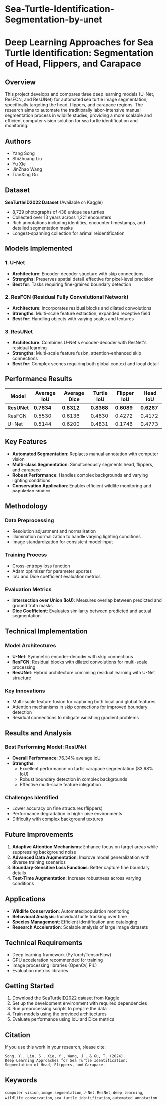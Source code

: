 # Sea-Turtle-Identification-Segmentation-by-unet
# Deep Learning Approaches for Sea Turtle Identification: Segmentation of Head, Flippers, and Carapace

## Overview

This project develops and compares three deep learning models (U-Net, ResFCN, and ResUNet) for automated sea turtle image segmentation, specifically targeting the head, flippers, and carapace regions. The research aims to automate the traditionally labor-intensive manual segmentation process in wildlife studies, providing a more scalable and efficient computer vision solution for sea turtle identification and monitoring.

## Authors

- Yang Song
- ShiZhuang Liu  
- Yu Xie
- JinZhao Wang
- TianXing Gu

## Dataset

**SeaTurtleID2022 Dataset** (Available on Kaggle)
- 8,729 photographs of 438 unique sea turtles
- Collected over 13 years across 1,221 encounters
- Rich annotations including identities, encounter timestamps, and detailed segmentation masks
- Longest-spanning collection for animal reidentification

## Models Implemented

### 1. U-Net
- **Architecture**: Encoder-decoder structure with skip connections
- **Strengths**: Preserves spatial detail, effective for pixel-level precision
- **Best for**: Tasks requiring fine-grained boundary detection

### 2. ResFCN (Residual Fully Convolutional Network)
- **Architecture**: Incorporates residual blocks and dilated convolutions
- **Strengths**: Multi-scale feature extraction, expanded receptive field
- **Best for**: Handling objects with varying scales and textures

### 3. ResUNet
- **Architecture**: Combines U-Net's encoder-decoder with ResNet's residual learning
- **Strengths**: Multi-scale feature fusion, attention-enhanced skip connections
- **Best for**: Complex scenes requiring both global context and local detail

## Performance Results

| Model | Average IoU | Average Dice | Turtle IoU | Flipper IoU | Head IoU |
|-------|-------------|--------------|------------|-------------|----------|
| **ResUNet** | **0.7634** | **0.8312** | **0.8368** | **0.6089** | **0.6267** |
| ResFCN | 0.5530 | 0.6136 | 0.4630 | 0.4272 | 0.4172 |
| U-Net | 0.5144 | 0.6200 | 0.4831 | 0.1746 | 0.4773 |

## Key Features

- **Automated Segmentation**: Replaces manual annotation with computer vision
- **Multi-class Segmentation**: Simultaneously segments head, flippers, and carapace
- **Robust Performance**: Handles complex backgrounds and varying lighting conditions
- **Conservation Application**: Enables efficient wildlife monitoring and population studies

## Methodology

### Data Preprocessing
- Resolution adjustment and normalization
- Illumination normalization to handle varying lighting conditions
- Image standardization for consistent model input

### Training Process
- Cross-entropy loss function
- Adam optimizer for parameter updates
- IoU and Dice coefficient evaluation metrics

### Evaluation Metrics
- **Intersection over Union (IoU)**: Measures overlap between predicted and ground truth masks
- **Dice Coefficient**: Evaluates similarity between predicted and actual segmentation

## Technical Implementation

### Model Architectures
- **U-Net**: Symmetric encoder-decoder with skip connections
- **ResFCN**: Residual blocks with dilated convolutions for multi-scale processing
- **ResUNet**: Hybrid architecture combining residual learning with U-Net structure

### Key Innovations
- Multi-scale feature fusion for capturing both local and global features
- Attention mechanisms in skip connections for improved boundary detection
- Residual connections to mitigate vanishing gradient problems

## Results and Analysis

### Best Performing Model: ResUNet
- **Overall Performance**: 76.34% average IoU
- **Strengths**: 
  - Excellent performance on turtle carapace segmentation (83.68% IoU)
  - Robust boundary detection in complex backgrounds
  - Effective multi-scale feature integration

### Challenges Identified
- Lower accuracy on fine structures (flippers)
- Performance degradation in high-noise environments
- Difficulty with complex background textures

## Future Improvements

1. **Adaptive Attention Mechanisms**: Enhance focus on target areas while suppressing background noise
2. **Advanced Data Augmentation**: Improve model generalization with diverse training scenarios
3. **Boundary-Sensitive Loss Functions**: Better capture fine boundary details
4. **Test-Time Augmentation**: Increase robustness across varying conditions

## Applications

- **Wildlife Conservation**: Automated population monitoring
- **Behavioral Analysis**: Individual turtle tracking over time
- **Species Management**: Efficient identification and cataloging
- **Research Acceleration**: Scalable analysis of large image datasets

## Technical Requirements

- Deep learning framework (PyTorch/TensorFlow)
- GPU acceleration recommended for training
- Image processing libraries (OpenCV, PIL)
- Evaluation metrics libraries

## Getting Started

1. Download the SeaTurtleID2022 dataset from Kaggle
2. Set up the development environment with required dependencies
3. Run preprocessing scripts to prepare the data
4. Train models using the provided architectures
5. Evaluate performance using IoU and Dice metrics

## Citation

If you use this work in your research, please cite:

```
Song, Y., Liu, S., Xie, Y., Wang, J., & Gu, T. (2024). 
Deep Learning Approaches for Sea Turtle Identification: 
Segmentation of Head, Flippers, and Carapace.
```

## Keywords

`computer vision`, `image segmentation`, `U-Net`, `ResNet`, `deep learning`, `wildlife conservation`, `sea turtle identification`, `automated annotation`
